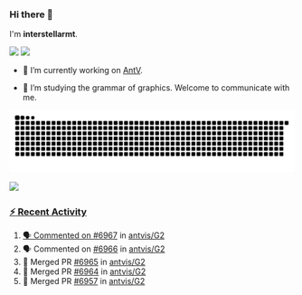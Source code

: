 ### Hi there 👋

I'm **interstellarmt**.

[![](https://img.shields.io/endpoint?url=https://awards.antv.vision/interstellarmt-g2-contributor.json)](https://github.com/antvis/g2)
[![](https://img.shields.io/endpoint?url=https://awards.antv.vision/interstellarmt-gpt-vis-contributor.json)](https://github.com/antvis/gpt-vis)

- 🔭 I’m currently working on [AntV](https://github.com/antvis).

- 📖 I’m studying the grammar of graphics. Welcome to communicate with me.

![](https://raw.githubusercontent.com/interstellarmt/interstellarmt/refs/heads/output/github-contribution-grid-snake.svg)
<div>
  <a href="https://github.com/interstellarmt">
  <img height="180em" src="https://github-readme-stats-eight-theta.vercel.app/api?username=interstellarmt&show_icons=true&include_all_commits=true&count_private=true&theme=tokyonight"/>
</div>
    
### :zap: Recent Activity

<!--START_SECTION:activity-->
1. 🗣 Commented on [#6967](https://github.com/antvis/G2/pull/6967#issuecomment-2921157105) in [antvis/G2](https://github.com/antvis/G2)
2. 🗣 Commented on [#6966](https://github.com/antvis/G2/pull/6966#issuecomment-2921146600) in [antvis/G2](https://github.com/antvis/G2)
3. 🎉 Merged PR [#6965](https://github.com/antvis/G2/pull/6965) in [antvis/G2](https://github.com/antvis/G2)
4. 🎉 Merged PR [#6964](https://github.com/antvis/G2/pull/6964) in [antvis/G2](https://github.com/antvis/G2)
5. 🎉 Merged PR [#6957](https://github.com/antvis/G2/pull/6957) in [antvis/G2](https://github.com/antvis/G2)
<!--END_SECTION:activity-->

